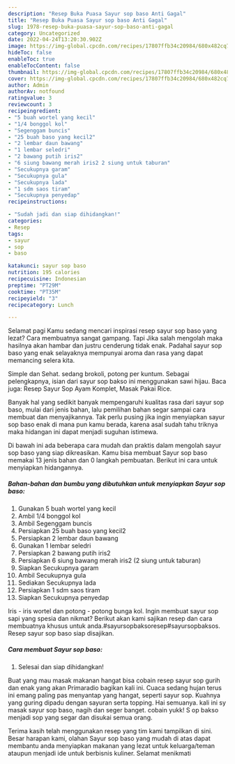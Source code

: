 ```yaml
---
description: "Resep Buka Puasa Sayur sop baso Anti Gagal"
title: "Resep Buka Puasa Sayur sop baso Anti Gagal"
slug: 1978-resep-buka-puasa-sayur-sop-baso-anti-gagal
category: Uncategorized
date: 2022-04-24T13:20:30.902Z
image: https://img-global.cpcdn.com/recipes/17807ffb34c20984/680x482cq70/sayur-sop-baso-foto-resep-utama.jpg
hideToc: false
enableToc: true
enableTocContent: false
thumbnail: https://img-global.cpcdn.com/recipes/17807ffb34c20984/680x482cq70/sayur-sop-baso-foto-resep-utama.jpg
cover: https://img-global.cpcdn.com/recipes/17807ffb34c20984/680x482cq70/sayur-sop-baso-foto-resep-utama.jpg
author: Admin
authorAv: notfound
ratingvalue: 3
reviewcount: 3
recipeingredient:
- "5 buah wortel yang kecil"
- "1/4 bonggol kol"
- "Segenggam buncis"
- "25 buah baso yang kecil2"
- "2 lembar daun bawang"
- "1 lembar seledri"
- "2 bawang putih iris2"
- "6 siung bawang merah iris2 2 siung untuk taburan"
- "Secukupnya garam"
- "Secukupnya gula"
- "Secukupnya lada"
- "1 sdm saos tiram"
- "Secukupnya penyedap"
recipeinstructions:

- "Sudah jadi dan siap dihidangkan!"
categories:
- Resep
tags:
- sayur
- sop
- baso

katakunci: sayur sop baso 
nutrition: 195 calories
recipecuisine: Indonesian
preptime: "PT29M"
cooktime: "PT35M"
recipeyield: "3"
recipecategory: Lunch

---
```



Selamat pagi Kamu sedang mencari inspirasi resep sayur sop baso yang lezat? Cara membuatnya sangat gampang. Tapi Jika salah mengolah maka hasilnya akan hambar dan justru cenderung tidak enak. Padahal sayur sop baso yang enak selayaknya mempunyai aroma dan rasa yang dapat memancing selera kita.


Simple dan Sehat. sedang brokoli, potong per kuntum. Sebagai pelengkapnya, isian dari sayur sop bakso ini menggunakan sawi hijau. Baca juga: Resep Sayur Sop Ayam Komplet, Masak Pakai Rice.

Banyak hal yang sedikit banyak mempengaruhi kualitas rasa dari sayur sop baso, mulai dari jenis bahan, lalu pemilihan bahan segar sampai cara membuat dan menyajikannya. Tak perlu pusing jika ingin menyiapkan sayur sop baso enak di mana pun kamu berada, karena asal sudah tahu triknya maka hidangan ini dapat menjadi suguhan istimewa.


Di bawah ini ada beberapa cara mudah dan praktis dalam mengolah sayur sop baso yang siap dikreasikan. Kamu bisa membuat Sayur sop baso memakai 13 jenis bahan dan 0 langkah pembuatan. Berikut ini cara untuk menyiapkan hidangannya.

<!--inarticleads1-->

##### Bahan-bahan dan bumbu yang dibutuhkan untuk menyiapkan Sayur sop baso:

1. Gunakan 5 buah wortel yang kecil
1. Ambil 1/4 bonggol kol
1. Ambil Segenggam buncis
1. Persiapkan 25 buah baso yang kecil2
1. Persiapkan 2 lembar daun bawang
1. Gunakan 1 lembar seledri
1. Persiapkan 2 bawang putih iris2
1. Persiapkan 6 siung bawang merah iris2 (2 siung untuk taburan)
1. Siapkan Secukupnya garam
1. Ambil Secukupnya gula
1. Sediakan Secukupnya lada
1. Persiapkan 1 sdm saos tiram
1. Siapkan Secukupnya penyedap


Iris - iris wortel dan potong - potong bunga kol. Ingin membuat sayur sop sapi yang spesia dan nikmat? Berikut akan kami sajikan resep dan cara membuatnya khusus untuk anda.#sayursopbaksoresep#sayursopbaksos. Resep sayur sop baso siap disajikan. 

<!--inarticleads2-->

##### Cara membuat Sayur sop baso:


1. Selesai dan siap dihidangkan!

Buat yang mau masak makanan hangat bisa cobain resep sayur sop gurih dan enak yang akan Primaradio bagikan kali ini. Cuaca sedang hujan terus ini emang paling pas menyantap yang hangat, seperti sayur sop. Kuahnya yang guring dipadu dengan sayuran serta topping. Hai semuanya. kali ini sy masak sayur sop baso, nagih dan seger banget. cobain yukk! S op bakso menjadi sop yang segar dan disukai semua orang. 

Terima kasih telah menggunakan resep yang tim kami tampilkan di sini. Besar harapan kami, olahan Sayur sop baso yang mudah di atas dapat membantu anda menyiapkan makanan yang lezat untuk keluarga/teman ataupun menjadi ide untuk berbisnis kuliner. Selamat menikmati
